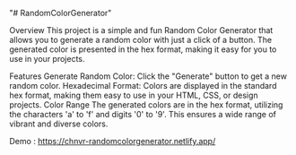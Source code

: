 "# RandomColorGenerator" 

Overview
This project is a simple and fun Random Color Generator that allows you to generate a random color with just a click of a button. The generated color is presented in the hex format, making it easy for you to use in your projects.

Features
Generate Random Color: Click the "Generate" button to get a new random color.
Hexadecimal Format: Colors are displayed in the standard hex format, making them easy to use in your HTML, CSS, or design projects.
Color Range
The generated colors are in the hex format, utilizing the characters 'a' to 'f' and digits '0' to '9'. This ensures a wide range of vibrant and diverse colors.

Demo : https://chnvr-randomcolorgenerator.netlify.app/
